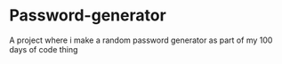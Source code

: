# Password-generator
A project where i make a random password generator as part of my 100 days of code thing
